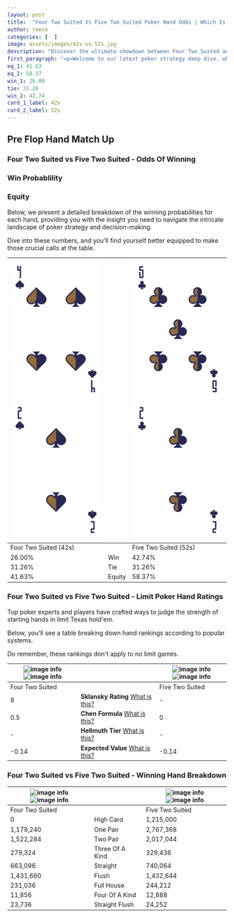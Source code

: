 ```yaml
---
layout: post
title:  "Four Two Suited Vs Five Two Suited Poker Hand Odds | Which Is The Better Hand In Poker? A Complete Guide"
author: reece
categories: [  ]
image: assets/images/42s-vs-52s.jpg
description: "Discover the ultimate showdown between Four Two Suited and Five Two Suited in poker! Uncover the odds, strategies, and scenarios where one hand triumphs over the other. Get ready to up your poker game with this thrilling analysis."
first_paragraph: "<p>Welcome to our latest poker strategy deep dive, where we're pitting two distinct hands against each other in a high-stakes showdown: Four Two Suited vs Five Two Suited.</p><p>In the dynamic world of poker, every decision counts, and knowing which hand holds the upper hand is key to your success at the table.</p><p>In this article, we'll dissect these two hands, explore the scenarios where one dominates the other, and equip you with the knowledge to make strategic choices that can tip the odds in your favor.</p><p>Get ready to unravel the intriguing dynamics of these poker hands and elevate your game to new heights.</p>"
eq_1: 41.63
eq_2: 58.37
win_1: 26.00
tie: 31.26
win_2: 42.74
card_1_label: 42s
card_2_label: 52s
---
```




[comment]: # (sp0)

## Pre Flop Hand Match Up

<div class="table hand-ratings" markdown="1"> 



### Four Two Suited vs Five Two Suited - Odds Of Winning


  
<div class="row graphs"> 
<div class="col-lg-6">
    <h3>Win Probablility</h3>
    <canvas id="WinChart"></canvas>
</div>
<div class="col-lg-6">
    <h3>Equity</h3>
    <canvas id="EquityChart"></canvas>
</div>
</div>

  Below, we present a detailed breakdown of the winning probabilities for each hand, providing you with the insight you need to navigate the intricate landscape of poker strategy and decision-making. 

Dive into these numbers, and you'll find yourself better equipped to make those crucial calls at the table.


    
| ![image info](assets/images/hand1/4.png) ![image info](assets/images/hand1/2.png) |  | ![image info](assets/images/hand2/5.png) ![image info](assets/images/hand2/2.png) |
| -------- | -------- | -------- |
| Four Two Suited (42s) |  | Five Two Suited (52s) |
| 26.00% | Win | 42.74% |
| 31.26% | Tie | 31.26% |
| 41.63% | Equity | 58.37% |




[comment]: # (sp1)



### Four Two Suited vs Five Two Suited - Limit Poker Hand Ratings

Top poker experts and players have crafted ways to judge the strength of starting hands in limit Texas hold'em. 

Below, you'll see a table breaking down hand rankings according to popular systems. 

Do remember, these rankings don't apply to no limit games.


    
| ![image info](https://www.riverpairs.com/assets/images/hand1/4.png) ![image info](https://www.riverpairs.com/assets/images/hand1/2.png) |  | ![image info](https://www.riverpairs.com/assets/images/hand2/5.png) ![image info](https://www.riverpairs.com/assets/images/hand2/2.png) |
| -------- | -------- | -------- |
| Four Two Suited |  | Five Two Suited |
| 8 | **Sklansky Rating** [What is this?](/sklansky-rating-explained) | - |
| 0.5 | **Chen Formula** [What is this?](/chen-formula-explained) | 0 |
| - | **Hellmuth Tier** [What is this?](/Hellmuth-tier-explained) | - |
| -0.14 | **Expected Value** [What is this?](/expected-value-explained) | -0.14 |




[comment]: # (sp2)



### Four Two Suited vs Five Two Suited - Winning Hand Breakdown


    
| ![image info](https://www.riverpairs.com/assets/images/hand1/4.png) ![image info](https://www.riverpairs.com/assets/images/hand1/2.png) |  | ![image info](https://www.riverpairs.com/assets/images/hand2/5.png) ![image info](https://www.riverpairs.com/assets/images/hand2/2.png) |
| -------- | -------- | -------- |
| Four Two Suited |  | Five Two Suited |
| 0 | High Card | 1,215,000 |
| 1,179,240 | One Pair | 2,767,368 |
| 1,522,284 | Two Pair | 2,017,044 |
| 279,324 | Three Of A Kind | 329,436 |
| 663,096 | Straight | 740,064 |
| 1,431,660 | Flush | 1,432,644 |
| 231,036 | Full House | 244,212 |
| 11,856 | Four Of A Kind | 12,888 |
| 23,736 | Straight Flush | 24,252 |




[comment]: # (sp3)



</div>

[comment]: # (sp4)



[comment]: # (sp5)

